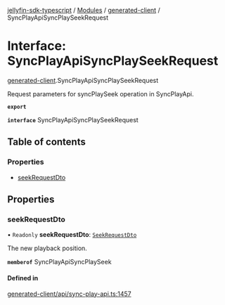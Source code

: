 [jellyfin-sdk-typescript](../README.md) / [Modules](../modules.md) / [generated-client](../modules/generated_client.md) / SyncPlayApiSyncPlaySeekRequest

# Interface: SyncPlayApiSyncPlaySeekRequest

[generated-client](../modules/generated_client.md).SyncPlayApiSyncPlaySeekRequest

Request parameters for syncPlaySeek operation in SyncPlayApi.

**`export`**

**`interface`** SyncPlayApiSyncPlaySeekRequest

## Table of contents

### Properties

- [seekRequestDto](generated_client.SyncPlayApiSyncPlaySeekRequest.md#seekrequestdto)

## Properties

### seekRequestDto

• `Readonly` **seekRequestDto**: [`SeekRequestDto`](generated_client.SeekRequestDto.md)

The new playback position.

**`memberof`** SyncPlayApiSyncPlaySeek

#### Defined in

[generated-client/api/sync-play-api.ts:1457](https://github.com/thornbill/jellyfin-sdk-typescript/blob/0f61f16/src/generated-client/api/sync-play-api.ts#L1457)
